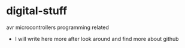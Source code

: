 digital-stuff
=============

avr microcontrollers programming related

- I will write here more after look around and find more about github
